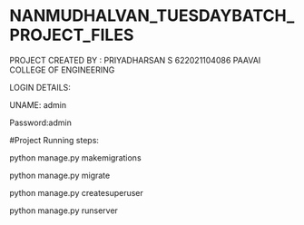 # NANMUDHALVAN_TUESDAYBATCH_PROJECT_FILES

PROJECT CREATED BY : 
PRIYADHARSAN S
622021104086
PAAVAI COLLEGE OF ENGINEERING



LOGIN DETAILS:


UNAME: admin


Password:admin




#Project Running steps:

python manage.py makemigrations

python manage.py migrate

python manage.py createsuperuser

python manage.py runserver
